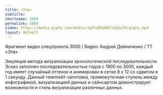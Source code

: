 ```yaml
---
title: «Эта»
subtitle:
shortname: 3000
permalink: 3000
video: https://media.giphy.com/media/Jq2FoB56KNllG2Ox19/giphy.mp4
layout: default
---
```


Фрагмент видео спецпроекта 3000 / Видео: Андрей Дейниченко / ТТ «Эта»

Эмуляция метода визуализации хронологической последовательности. Эскиз заполнен последовательностью годов с 1900 по 3000, каждый год имеет случайный оттенок и анимирован в сетке 8 x 12 со сдвигом в 1 секунду. Данный темплейт-заготовка, промежуточная ступень между инфографикой, визуализацией данных и сайнсартом демонстрирует возможности и стиль визуализации различных данных.
